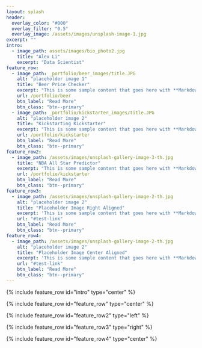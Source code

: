 ```yaml
---
layout: splash
header:
  overlay_color: "#000"
  overlay_filter: "0.5"
  overlay_image: /assets/images/unsplash-image-1.jpg
excerpt: ""
intro:
  - image_path: assets/images/bio_photo2.jpg
    title: "Alex Li"
    excerpt: "Data Scientist"
feature_row:
  - image_path: _portfolio/beer_images/title.JPG
    alt: "placeholder image 1"
    title: "Beer Price Checker"
    excerpt: "This is some sample content that goes here with **Markdown** formatting."
    url: /portfolio/beer
    btn_label: "Read More"
    btn_class: "btn--primary"
  - image_path: _portfolio/kickstarter_images/title.JPG
    alt: "placeholder image 2"
    title: "Kickstarting Kickstarter"
    excerpt: "This is some sample content that goes here with **Markdown** formatting."
    url: /portfolio/kickstarter
    btn_label: "Read More"
    btn_class: "btn--primary"
feature_row2:
  - image_path: /assets/images/unsplash-gallery-image-3-th.jpg
    title: "NBA All Star Predictor"
    excerpt: "This is some sample content that goes here with **Markdown** formatting."
    url: /portfolio/kickstarter
    btn_label: "Read More"
    btn_class: "btn--primary"
feature_row3:
  - image_path: /assets/images/unsplash-gallery-image-2-th.jpg
    alt: "placeholder image 2"
    title: "Placeholder Image Right Aligned"
    excerpt: 'This is some sample content that goes here with **Markdown** formatting. Right aligned with `type="right"`'
    url: "#test-link"
    btn_label: "Read More"
    btn_class: "btn--primary"
feature_row4:
  - image_path: /assets/images/unsplash-gallery-image-2-th.jpg
    alt: "placeholder image 2"
    title: "Placeholder Image Center Aligned"
    excerpt: 'This is some sample content that goes here with **Markdown** formatting. Centered with `type="center"`'
    url: "#test-link"
    btn_label: "Read More"
    btn_class: "btn--primary"
---
```


{% include feature_row id="intro" type="center" %}

{% include feature_row id="feature_row" type="center" %}

{% include feature_row id="feature_row2" type="left" %}

{% include feature_row id="feature_row3" type="right" %}

{% include feature_row id="feature_row4" type="center" %}
